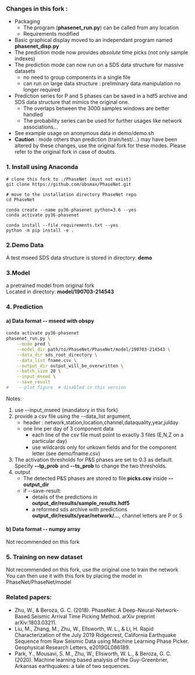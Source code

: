 ### Changes in this fork : 
- Packaging
    - The program (**phasenet_run.py**) can be called from any location
    - Requirements modified
- Basic graphical display moved to an independant program named **phasenet_disp.py**    
- The prediction mode now provides *absolute* time picks (not only sample indexes)      
- The prediction mode can now run on a SDS data structure for massive datasets
    - no need to group components in a single file  
    - can run on large data structure : preliminary data manipulation no longer required  
- Prediction series for P and S phases can be saved in a hdf5 archive and SDS data structure that mimics the original one.    
    - The overlaps between the 3000 samples windows are better handled  
    - The probability series can be used for further usages like network associations...
- See example usage on anonymous data in demo/demo.sh                   
- **Caution** : mode others than prediction (train/test/...) may have been altered by these changes, use the original fork for these modes. 
Please refer to the original fork in case of doubts. 

### 1. Install using Anaconda
```
# clone this fork to ./PhaseNet (must not exist)
git clone https://github.com/obsmax/PhaseNet.git

# move to the installation directory PhaseNet repo
cd PhaseNet 

conda create --name py36-phasenet python=3.6 --yes
conda activate py36-phasenet

conda install --file requirements.txt --yes
python -m pip install -e .
```


### 2.Demo Data
  
A test mseed SDS data structure is stored in directory: **demo**

### 3.Model

a pretrained model from original fork  
Located in directory: **model/190703-214543**

### 4. Prediction 

#### a) Data format -- mseed with obspy
 
~~~bash
conda activate py36-phasenet
phasenet_run.py \
    --mode pred \
    --model_dir path/to/PhaseNet/PhaseNet/model/190703-214543 \
    --data_dir sds_root_directory \
    --data_list fname.csv \
    --output_dir output_will_be_overwritten \
    --batch_size 20 \
    --input_mseed \
    --save_result
#    --plot_figure  # disabled in this version
~~~

Notes:

1. use --input_mseed (mandatory in this fork)  
2. provide a csv file using the --data_list argument,  
    - header : network,station,location,channel,dataquality,year,julday  
    - one line per day of 3 component data 
        - each line of the csv file must point to exactly 3 files (E,N,Z on a particular day)  
        - use wildcards only for unkown fields and for the component letter (see demo/fname.csv)  
3. The activation thresholds for P&S phases are set to 0.3 as default. Specify **--tp_prob** and **--ts_prob** to change the two thresholds.
4. output  
    - The detected P&S phases are stored to file **picks.csv** inside **--output_dir**
    - if --save-result:  
        - details of the predictions in **output_dir/results/sample_results.hdf5**  
        - a reformed sds archive with predictions **output_dir/results/year/network/...**, channel letters are P or S

 

#### b) Data format -- numpy array
Not recommended on this fork

### 5. Training on new dataset
Not recommended on this fork, use the original one to train the network   
You can then use it with this fork by placing the model in PhaseNet/PhaseNet/model

### Related papers:
- Zhu, W., & Beroza, G. C. (2018). PhaseNet: A Deep-Neural-Network-Based Seismic Arrival Time Picking Method. arXiv preprint arXiv:1803.03211.
- Liu, M., Zhang, M., Zhu, W., Ellsworth, W. L., & Li, H. Rapid Characterization of the July 2019 Ridgecrest, California Earthquake Sequence from Raw Seismic Data using Machine Learning Phase Picker. Geophysical Research Letters, e2019GL086189.
- Park, Y., Mousavi, S. M., Zhu, W., Ellsworth, W. L., & Beroza, G. C. (2020). Machine learning based analysis of the Guy-Greenbrier, Arkansas earthquakes: a tale of two sequences.

